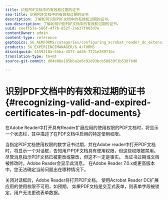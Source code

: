 ```yaml
---
title: 识别PDF文档中的有效和过期的证书
seo-title: 识别PDF文档中的有效和过期的证书
description: 了解如何识别PDF文档中的有效和过期的证书。
seo-description: 了解如何识别PDF文档中的有效和过期的证书。
uuid: ceeff57a-586f-4f7b-852f-2a637f003d7e
contentOwner: admin
content-type: reference
geptopics: SG_AEMFORMS/categories/configuring_acrobat_reader_dc_extensions
products: SG_EXPERIENCEMANAGER/6.4/FORMS
discoiquuid: 4559218a-65ba-4577-ad26-7721e28971bc
translation-type: tm+mt
source-git-commit: d04e08e105bba2e6c92d93bcb58839f1b5307bd8

---
```



# 识别PDF文档中的有效和过期的证书 {#recognizing-valid-and-expired-certificates-in-pdf-documents}

在Adobe Reader中打开具有Reader扩展应用的使用权限的PDF文档时，将显示一个状态栏，其中描述了在PDF文档中启用的特定使用权限。

当指定PDF文档使用权限的数字证书过期，并在Adobe reader中打开PDF文档时，将显示一个对话框，告知用户PDF文档具有使用权限，但这些权限被禁用。 尽管消息指示PDF文档已被更改或篡改，但这不一定是事实。 当证书过期或文档被修改时，Adobe Reader会显示此消息。 在Adobe Reader 7.0.x或更高版本中，您无法确定当前问题出在哪种情况下。

关闭对话框后，Adobe Reader将打开PDF文档。 使用Acrobat Reader DC扩展应用的使用权限不可用，如预期。 如果PDF文档是交互式表单，则表单字段被锁定，用户无法更改表单数据。
